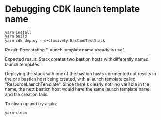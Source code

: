 # Debugging CDK launch template name

```
yarn install
yarn build
yarn cdk deploy --exclusively BastionTestStack
```

Result: Error stating "Launch template name already in use".

Expected result: Stack creates two bastion hosts with differently named launch templates.

Deploying the stack with one of the bastion hosts commented out results in the one bastion host being created, with a launch template called "ResourceLaunchTemplate". Since there's clearly nothing variable in the name, the next bastion host would have the same launch template name, and the creation fails.

To clean up and try again:

```
yarn clean
```
